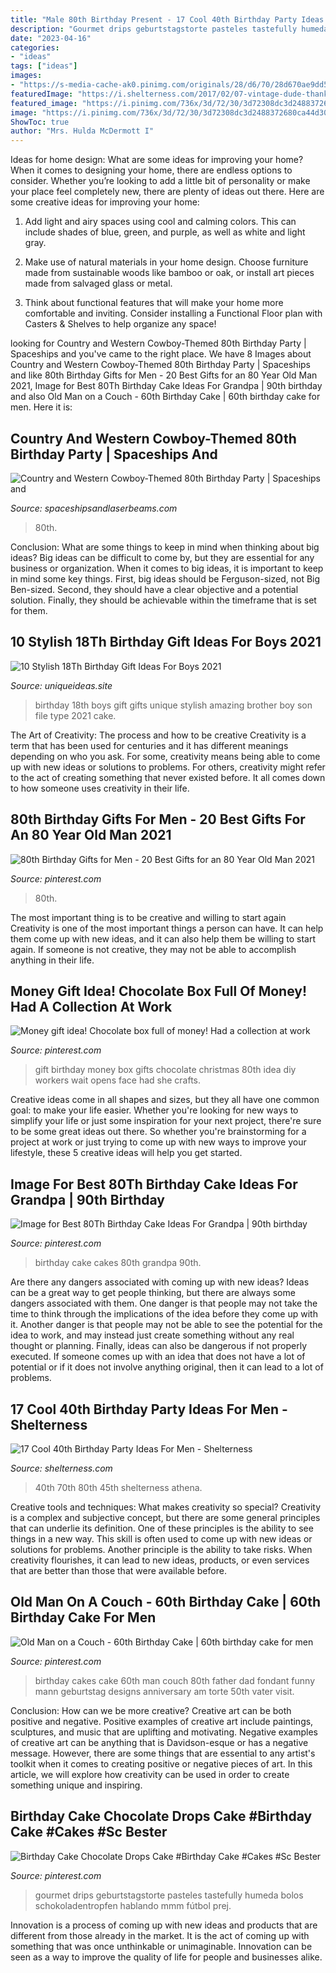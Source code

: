 ```yaml
---
title: "Male 80th Birthday Present - 17 Cool 40th Birthday Party Ideas For Men"
description: "Gourmet drips geburtstagstorte pasteles tastefully humeda bolos schokoladentropfen hablando mmm fútbol prej"
date: "2023-04-16"
categories:
- "ideas"
tags: ["ideas"]
images:
- "https://s-media-cache-ak0.pinimg.com/originals/28/d6/70/28d670ae9dd5cbd8bf516f42e33a54b4.jpg"
featuredImage: "https://i.shelterness.com/2017/02/07-vintage-dude-thank-tags-for-party-favors.jpg"
featured_image: "https://i.pinimg.com/736x/3d/72/30/3d72308dc3d2488372680ca44d306540.jpg"
image: "https://i.pinimg.com/736x/3d/72/30/3d72308dc3d2488372680ca44d306540.jpg"
ShowToc: true
author: "Mrs. Hulda McDermott I"
---
```



Ideas for home design: What are some ideas for improving your home?
When it comes to designing your home, there are endless options to consider. Whether you’re looking to add a little bit of personality or make your place feel completely new, there are plenty of ideas out there. Here are some creative ideas for improving your home: 
1. Add light and airy spaces using cool and calming colors. This can include shades of blue, green, and purple, as well as white and light gray.

2. Make use of natural materials in your home design. Choose furniture made from sustainable woods like bamboo or oak, or install art pieces made from salvaged glass or metal.

3. Think about functional features that will make your home more comfortable and inviting. Consider installing a Functional Floor plan with Casters & Shelves to help organize any space! 


	

		
looking for Country and Western Cowboy-Themed 80th Birthday Party | Spaceships and you've came to the right place. We have 8 Images about Country and Western Cowboy-Themed 80th Birthday Party | Spaceships and like 80th Birthday Gifts for Men - 20 Best Gifts for an 80 Year Old Man 2021, Image for Best 80Th Birthday Cake Ideas For Grandpa | 90th birthday and also Old Man on a Couch - 60th Birthday Cake | 60th birthday cake for men. Here it is:
		
    
## Country And Western Cowboy-Themed 80th Birthday Party | Spaceships And

<img loading=lazy src="https://spaceshipsandlaserbeams.com/wp-content/uploads/2015/09/boys-cowboy-birthday-party-ideas-1.jpg" onerror="this.onerror=null;this.src='https://tse1.mm.bing.net/th?id=OIP.wOfkTCfivcAOSM1jc5YGNwHaLH&amp;pid=15.1';" alt="Country and Western Cowboy-Themed 80th Birthday Party | Spaceships and">

_Source: spaceshipsandlaserbeams.com_

>80th. 

	

Conclusion: What are some things to keep in mind when thinking about big ideas?
Big ideas can be difficult to come by, but they are essential for any business or organization. When it comes to big ideas, it is important to keep in mind some key things. First, big ideas should be Ferguson-sized, not Big Ben-sized. Second, they should have a clear objective and a potential solution. Finally, they should be achievable within the timeframe that is set for them.

    
## 10 Stylish 18Th Birthday Gift Ideas For Boys 2021

<img loading=lazy src="https://www.uniqueideas.site/wp-content/uploads/16-amazing-18th-birthday-gift-ideas-for-boys.jpg" onerror="this.onerror=null;this.src='https://tse3.mm.bing.net/th?id=OIP.w8jtyEbM_HPrMsVBlR0jAgHaLH&amp;pid=15.1';" alt="10 Stylish 18Th Birthday Gift Ideas For Boys 2021">

_Source: uniqueideas.site_

>birthday 18th boys gift gifts unique stylish amazing brother boy son file type 2021 cake. 

	

The Art of Creativity: The process and how to be creative
Creativity is a term that has been used for centuries and it has different meanings depending on who you ask. For some, creativity means being able to come up with new ideas or solutions to problems. For others, creativity might refer to the act of creating something that never existed before. It all comes down to how someone uses creativity in their life.

    
## 80th Birthday Gifts For Men - 20 Best Gifts For An 80 Year Old Man 2021

<img loading=lazy src="https://i.pinimg.com/736x/3d/72/30/3d72308dc3d2488372680ca44d306540.jpg" onerror="this.onerror=null;this.src='https://tse3.mm.bing.net/th?id=OIP.WAGGn5zsDG_q8tf_3TifxQHaLH&amp;pid=15.1';" alt="80th Birthday Gifts for Men - 20 Best Gifts for an 80 Year Old Man 2021">

_Source: pinterest.com_

>80th. 

	

The most important thing is to be creative and willing to start again
Creativity is one of the most important things a person can have. It can help them come up with new ideas, and it can also help them be willing to start again. If someone is not creative, they may not be able to accomplish anything in their life.

    
## Money Gift Idea! Chocolate Box Full Of Money! Had A Collection At Work

<img loading=lazy src="https://s-media-cache-ak0.pinimg.com/originals/28/d6/70/28d670ae9dd5cbd8bf516f42e33a54b4.jpg" onerror="this.onerror=null;this.src='https://tse2.mm.bing.net/th?id=OIP.HZT3Lu_0I1VpcHerEaps0AHaJ4&amp;pid=15.1';" alt="Money gift idea! Chocolate box full of money! Had a collection at work">

_Source: pinterest.com_

>gift birthday money box gifts chocolate christmas 80th idea diy workers wait opens face had she crafts. 

	

Creative ideas come in all shapes and sizes, but they all have one common goal: to make your life easier. Whether you're looking for new ways to simplify your life or just some inspiration for your next project, there're sure to be some great ideas out there. So whether you're brainstorming for a project at work or just trying to come up with new ways to improve your lifestyle, these 5 creative ideas will help you get started.

    
## Image For Best 80Th Birthday Cake Ideas For Grandpa | 90th Birthday

<img loading=lazy src="https://i.pinimg.com/736x/41/7d/6e/417d6e370d798b36b9ad4ecc0eab546f.jpg" onerror="this.onerror=null;this.src='https://tse3.mm.bing.net/th?id=OIP.ZoTvqijZuW2Dvn_5BGds9gHaJ5&amp;pid=15.1';" alt="Image for Best 80Th Birthday Cake Ideas For Grandpa | 90th birthday">

_Source: pinterest.com_

>birthday cake cakes 80th grandpa 90th. 

	

Are there any dangers associated with coming up with new ideas?
Ideas can be a great way to get people thinking, but there are always some dangers associated with them. One danger is that people may not take the time to think through the implications of the idea before they come up with it. Another danger is that people may not be able to see the potential for the idea to work, and may instead just create something without any real thought or planning. Finally, ideas can also be dangerous if not properly executed. If someone comes up with an idea that does not have a lot of potential or if it does not involve anything original, then it can lead to a lot of problems.

    
## 17 Cool 40th Birthday Party Ideas For Men - Shelterness

<img loading=lazy src="https://i.shelterness.com/2017/02/07-vintage-dude-thank-tags-for-party-favors.jpg" onerror="this.onerror=null;this.src='https://tse4.mm.bing.net/th?id=OIP.Ne2XOytjrLigGekK1BxSpwHaJ4&amp;pid=15.1';" alt="17 Cool 40th Birthday Party Ideas For Men - Shelterness">

_Source: shelterness.com_

>40th 70th 80th 45th shelterness athena. 

	

Creative tools and techniques: What makes creativity so special?
Creativity is a complex and subjective concept, but there are some general principles that can underlie its definition. One of these principles is the ability to see things in a new way. This skill is often used to come up with new ideas or solutions for problems. Another principle is the ability to take risks. When creativity flourishes, it can lead to new ideas, products, or even services that are better than those that were available before.

    
## Old Man On A Couch - 60th Birthday Cake | 60th Birthday Cake For Men

<img loading=lazy src="https://i.pinimg.com/736x/77/58/55/775855292589722d2d139470f7be4edc.jpg" onerror="this.onerror=null;this.src='https://tse4.mm.bing.net/th?id=OIP.Ojnd3YPz6s-pQHtgw-hxyAHaHG&amp;pid=15.1';" alt="Old Man on a Couch - 60th Birthday Cake | 60th birthday cake for men">

_Source: pinterest.com_

>birthday cakes cake 60th man couch 80th father dad fondant funny mann geburtstag designs anniversary am torte 50th vater visit. 

	

Conclusion: How can we be more creative?
Creative art can be both positive and negative. Positive examples of creative art include paintings, sculptures, and music that are uplifting and motivating. Negative examples of creative art can be anything that is Davidson-esque or has a negative message. However, there are some things that are essential to any artist's toolkit when it comes to creating positive or negative pieces of art. In this article, we will explore how creativity can be used in order to create something unique and inspiring.

    
## Birthday Cake Chocolate Drops Cake #Birthday Cake #Cakes #Sc Bester

<img loading=lazy src="https://i.pinimg.com/originals/a7/a2/3c/a7a23cc7c830876e4eeb95d8c821290b.jpg" onerror="this.onerror=null;this.src='https://tse2.mm.bing.net/th?id=OIP.Z031cBud47n2-LVoXlBH8QHaLI&amp;pid=15.1';" alt="Birthday Cake Chocolate Drops Cake #Birthday Cake #Cakes #Sc Bester">

_Source: pinterest.com_

>gourmet drips geburtstagstorte pasteles tastefully humeda bolos schokoladentropfen hablando mmm fútbol prej. 

	

Innovation is a process of coming up with new ideas and products that are different from those already in the market. It is the act of coming up with something that was once unthinkable or unimaginable. Innovation can be seen as a way to improve the quality of life for people and businesses alike.

